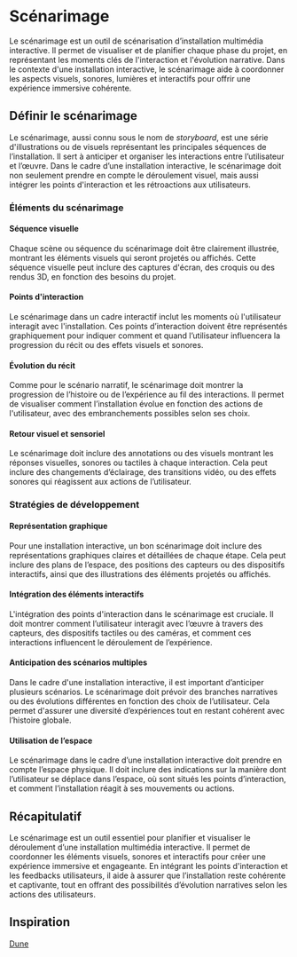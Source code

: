 # Scénarimage

Le scénarimage est un outil de scénarisation d’installation multimédia interactive. Il permet de visualiser et de planifier chaque phase du projet, en représentant les moments clés de l'interaction et l'évolution narrative. Dans le contexte d'une installation interactive, le scénarimage aide à coordonner les aspects visuels, sonores, lumières et interactifs pour offrir une expérience immersive cohérente.

## Définir le scénarimage

Le scénarimage, aussi connu sous le nom de *storyboard*, est une série d'illustrations ou de visuels représentant les principales séquences de l’installation. Il sert à anticiper et organiser les interactions entre l’utilisateur et l’œuvre. Dans le cadre d’une installation interactive, le scénarimage doit non seulement prendre en compte le déroulement visuel, mais aussi intégrer les points d'interaction et les rétroactions aux utilisateurs.

### Éléments du scénarimage

#### Séquence visuelle

Chaque scène ou séquence du scénarimage doit être clairement illustrée, montrant les éléments visuels qui seront projetés ou affichés. Cette séquence visuelle peut inclure des captures d'écran, des croquis ou des rendus 3D, en fonction des besoins du projet.

#### Points d'interaction

Le scénarimage dans un cadre interactif inclut les moments où l'utilisateur interagit avec l'installation. Ces points d’interaction doivent être représentés graphiquement pour indiquer comment et quand l’utilisateur influencera la progression du récit ou des effets visuels et sonores.

#### Évolution du récit

Comme pour le scénario narratif, le scénarimage doit montrer la progression de l’histoire ou de l’expérience au fil des interactions. Il permet de visualiser comment l’installation évolue en fonction des actions de l'utilisateur, avec des embranchements possibles selon ses choix.

#### Retour visuel et sensoriel

Le scénarimage doit inclure des annotations ou des visuels montrant les réponses visuelles, sonores ou tactiles à chaque interaction. Cela peut inclure des changements d’éclairage, des transitions vidéo, ou des effets sonores qui réagissent aux actions de l’utilisateur.

### Stratégies de développement

#### Représentation graphique

Pour une installation interactive, un bon scénarimage doit inclure des représentations graphiques claires et détaillées de chaque étape. Cela peut inclure des plans de l’espace, des positions des capteurs ou des dispositifs interactifs, ainsi que des illustrations des éléments projetés ou affichés.

#### Intégration des éléments interactifs

L'intégration des points d'interaction dans le scénarimage est cruciale. Il doit montrer comment l’utilisateur interagit avec l’œuvre à travers des capteurs, des dispositifs tactiles ou des caméras, et comment ces interactions influencent le déroulement de l’expérience.

#### Anticipation des scénarios multiples

Dans le cadre d'une installation interactive, il est important d’anticiper plusieurs scénarios. Le scénarimage doit prévoir des branches narratives ou des évolutions différentes en fonction des choix de l’utilisateur. Cela permet d'assurer une diversité d’expériences tout en restant cohérent avec l’histoire globale.

#### Utilisation de l’espace

Le scénarimage dans le cadre d’une installation interactive doit prendre en compte l’espace physique. Il doit inclure des indications sur la manière dont l’utilisateur se déplace dans l’espace, où sont situés les points d’interaction, et comment l’installation réagit à ses mouvements ou actions.

## Récapitulatif

Le scénarimage est un outil essentiel pour planifier et visualiser le déroulement d’une installation multimédia interactive. Il permet de coordonner les éléments visuels, sonores et interactifs pour créer une expérience immersive et engageante. En intégrant les points d'interaction et les feedbacks utilisateurs, il aide à assurer que l’installation reste cohérente et captivante, tout en offrant des possibilités d’évolution narratives selon les actions des utilisateurs.



## Inspiration 

[Dune](./DUNE/)

